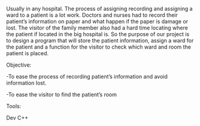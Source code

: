 Usually in any hospital. The process of assigning recording and assigning a ward to a patient is a lot work. Doctors and nurses had to record their patient’s information on paper and what happen if the paper is damage or lost. The visitor of the family member also had a hard time locating where the patient if located in the big hospital is. So the purpose of our project is to design a program that will store the patient information, assign a ward for the patient and a function for the visitor to check which ward and room the patient is placed.

Objective:

-To ease the process of recording patient’s information and avoid information lost.

-To ease the visitor to find the patient’s room 

Tools:

Dev C++
